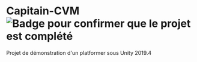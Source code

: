 # Capitain-CVM ![Badge pour confirmer que le projet est complété](https://img.shields.io/badge/projet-compl%C3%A9t%C3%A9-brightgreen)

Projet de démonstration d'un platformer sous Unity 2019.4
